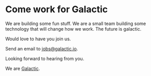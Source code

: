 # Come work for Galactic

We are building some fun stuff. We are a small team building some technology that will change how we work. The future is galactic.

Would love to have you join us. 

Send an email to [jobs@galactic.io](mailto:jobs@galactic.io). 

Looking forward to hearing from you. 

We are [Galactic](http://galactic.io).

